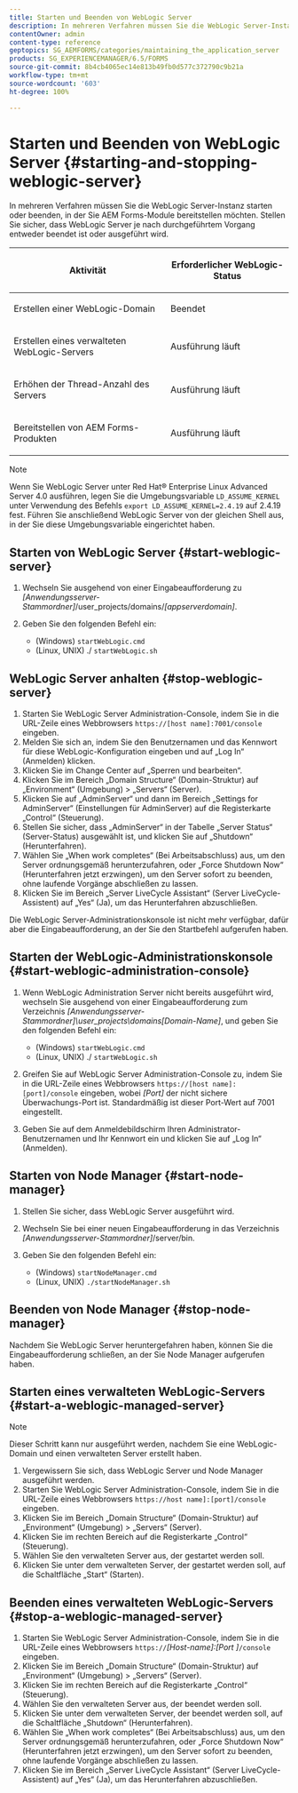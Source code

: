 ```yaml
---
title: Starten und Beenden von WebLogic Server
description: In mehreren Verfahren müssen Sie die WebLogic Server-Instanz starten oder beenden, in der Sie AEM Forms-Module bereitstellen möchten. In diesem Dokument wird beschrieben, wie Sie WebLogic Server starten und beenden.
contentOwner: admin
content-type: reference
geptopics: SG_AEMFORMS/categories/maintaining_the_application_server
products: SG_EXPERIENCEMANAGER/6.5/FORMS
source-git-commit: 8b4cb4065ec14e813b49fb0d577c372790c9b21a
workflow-type: tm+mt
source-wordcount: '603'
ht-degree: 100%

---
```



# Starten und Beenden von WebLogic Server {#starting-and-stopping-weblogic-server}

In mehreren Verfahren müssen Sie die WebLogic Server-Instanz starten oder beenden, in der Sie AEM Forms-Module bereitstellen möchten. Stellen Sie sicher, dass WebLogic Server je nach durchgeführtem Vorgang entweder beendet ist oder ausgeführt wird.

<table>
 <thead>
  <tr>
   <th><p>Aktivität</p></th>
   <th><p>Erforderlicher WebLogic-Status</p></th>
  </tr>
 </thead>
 <tbody>
  <tr>
   <td><p>Erstellen einer WebLogic-Domain</p></td>
   <td><p>Beendet</p></td>
  </tr>
  <tr>
   <td><p>Erstellen eines verwalteten WebLogic-Servers</p></td>
   <td><p>Ausführung läuft</p></td>
  </tr>
  <tr>
   <td><p>Erhöhen der Thread-Anzahl des Servers</p></td>
   <td><p>Ausführung läuft</p></td>
  </tr>
  <tr>
   <td><p>Bereitstellen von AEM Forms-Produkten</p></td>
   <td><p>Ausführung läuft</p></td>
  </tr>
 </tbody>
</table>

>[!NOTE]
>
>Wenn Sie WebLogic Server unter Red Hat® Enterprise Linux Advanced Server 4.0 ausführen, legen Sie die Umgebungsvariable `LD_ASSUME_KERNEL` unter Verwendung des Befehls `export LD_ASSUME_KERNEL=2.4.19` auf 2.4.19 fest. Führen Sie anschließend WebLogic Server von der gleichen Shell aus, in der Sie diese Umgebungsvariable eingerichtet haben.

## Starten von WebLogic Server {#start-weblogic-server}

1. Wechseln Sie ausgehend von einer Eingabeaufforderung zu *[Anwendungsserver-Stammordner]*/user_projects/domains/*[appserverdomain]*.
1. Geben Sie den folgenden Befehl ein:

   * (Windows) `startWebLogic.cmd`
   * (Linux, UNIX) ./ `startWebLogic.sh`

## WebLogic Server anhalten {#stop-weblogic-server}

1. Starten Sie WebLogic Server Administration-Console, indem Sie in die URL-Zeile eines Webbrowsers `https://[host name]:7001/console` eingeben.
1. Melden Sie sich an, indem Sie den Benutzernamen und das Kennwort für diese WebLogic-Konfiguration eingeben und auf „Log In“ (Anmelden) klicken.
1. Klicken Sie im Change Center auf „Sperren und bearbeiten“.
1. Klicken Sie im Bereich „Domain Structure“ (Domain-Struktur) auf „Environment“ (Umgebung) > „Servers“ (Server).
1. Klicken Sie auf „AdminServer“ und dann im Bereich „Settings for AdminServer“ (Einstellungen für AdminServer) auf die Registerkarte „Control“ (Steuerung).
1. Stellen Sie sicher, dass „AdminServer“ in der Tabelle „Server Status“ (Server-Status) ausgewählt ist, und klicken Sie auf „Shutdown“ (Herunterfahren).
1. Wählen Sie „When work completes“ (Bei Arbeitsabschluss) aus, um den Server ordnungsgemäß herunterzufahren, oder „Force Shutdown Now“ (Herunterfahren jetzt erzwingen), um den Server sofort zu beenden, ohne laufende Vorgänge abschließen zu lassen.
1. Klicken Sie im Bereich „Server LiveCycle Assistant“ (Server LiveCycle-Assistent) auf „Yes“ (Ja), um das Herunterfahren abzuschließen.

Die WebLogic Server-Administrationskonsole ist nicht mehr verfügbar, dafür aber die Eingabeaufforderung, an der Sie den Startbefehl aufgerufen haben.

## Starten der WebLogic-Administrationskonsole {#start-weblogic-administration-console}

1. Wenn WebLogic Administration Server nicht bereits ausgeführt wird, wechseln Sie ausgehend von einer Eingabeaufforderung zum Verzeichnis *[Anwendungsserver-Stammordner]\user_projects\domains\[Domain-Name]*, und geben Sie den folgenden Befehl ein:

   * (Windows) `startWebLogic.cmd`
   * (Linux, UNIX) ./ `startWebLogic.sh`

1. Greifen Sie auf WebLogic Server Administration-Console zu, indem Sie in die URL-Zeile eines Webbrowsers `https://[host name]:[port]/console` eingeben, wobei *[Port]* der nicht sichere Überwachungs-Port ist. Standardmäßig ist dieser Port-Wert auf 7001 eingestellt.
1. Geben Sie auf dem Anmeldebildschirm Ihren Administrator-Benutzernamen und Ihr Kennwort ein und klicken Sie auf „Log In“ (Anmelden).

## Starten von Node Manager {#start-node-manager}

1. Stellen Sie sicher, dass WebLogic Server ausgeführt wird.
1. Wechseln Sie bei einer neuen Eingabeaufforderung in das Verzeichnis *[Anwendungsserver-Stammordner]*/server/bin.
1. Geben Sie den folgenden Befehl ein:

   * (Windows) `startNodeManager.cmd`
   * (Linux, UNIX) `./startNodeManager.sh`

## Beenden von Node Manager {#stop-node-manager}

Nachdem Sie WebLogic Server heruntergefahren haben, können Sie die Eingabeaufforderung schließen, an der Sie Node Manager aufgerufen haben.

## Starten eines verwalteten WebLogic-Servers {#start-a-weblogic-managed-server}

>[!NOTE]
>
>Dieser Schritt kann nur ausgeführt werden, nachdem Sie eine WebLogic-Domain und einen verwalteten Server erstellt haben.

1. Vergewissern Sie sich, dass WebLogic Server und Node Manager ausgeführt werden.
1. Starten Sie WebLogic Server Administration-Console, indem Sie in die URL-Zeile eines Webbrowsers `https://host name]:[port]/console` eingeben.
1. Klicken Sie im Bereich „Domain Structure“ (Domain-Struktur) auf „Environment“ (Umgebung) > „Servers“ (Server).
1. Klicken Sie im rechten Bereich auf die Registerkarte „Control“ (Steuerung).
1. Wählen Sie den verwalteten Server aus, der gestartet werden soll.
1. Klicken Sie unter dem verwalteten Server, der gestartet werden soll, auf die Schaltfläche „Start“ (Starten).

## Beenden eines verwalteten WebLogic-Servers {#stop-a-weblogic-managed-server}

1. Starten Sie WebLogic Server Administration-Console, indem Sie in die URL-Zeile eines Webbrowsers `https://`*[Host-name]:[Port ]*`/console` eingeben.
1. Klicken Sie im Bereich „Domain Structure“ (Domain-Struktur) auf „Environment“ (Umgebung) > „Servers“ (Server).
1. Klicken Sie im rechten Bereich auf die Registerkarte „Control“ (Steuerung).
1. Wählen Sie den verwalteten Server aus, der beendet werden soll.
1. Klicken Sie unter dem verwalteten Server, der beendet werden soll, auf die Schaltfläche „Shutdown“ (Herunterfahren).
1. Wählen Sie „When work completes“ (Bei Arbeitsabschluss) aus, um den Server ordnungsgemäß herunterzufahren, oder „Force Shutdown Now“ (Herunterfahren jetzt erzwingen), um den Server sofort zu beenden, ohne laufende Vorgänge abschließen zu lassen.
1. Klicken Sie im Bereich „Server LiveCycle Assistant“ (Server LiveCycle-Assistent) auf „Yes“ (Ja), um das Herunterfahren abzuschließen.

